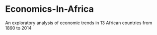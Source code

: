# Economics-In-Africa
An exploratory analysis of economic trends in 13 African countries from 1860 to 2014
